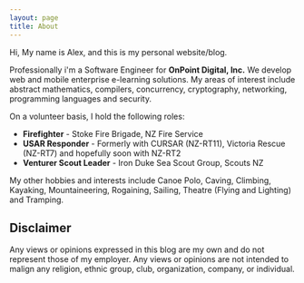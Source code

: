 ```yaml
---
layout: page
title: About
---
```


Hi, My name is Alex, and this is my personal website/blog.

Professionally i'm a Software Engineer for **OnPoint Digital, Inc.** We develop web and mobile enterprise e-learning
solutions. My areas of interest include abstract mathematics, compilers, concurrency, cryptography, networking,
programming languages and security.

On a volunteer basis, I hold the following roles:

- **Firefighter** - Stoke Fire Brigade, NZ Fire Service
- **USAR Responder** - Formerly with CURSAR (NZ-RT11), Victoria Rescue (NZ-RT7) and hopefully soon with NZ-RT2
- **Venturer Scout Leader** - Iron Duke Sea Scout Group, Scouts NZ

My other hobbies and interests include Canoe Polo, Caving, Climbing, Kayaking, Mountaineering, Rogaining, Sailing,
Theatre (Flying and Lighting) and Tramping.

## Disclaimer

Any views or opinions expressed in this blog are my own and do not represent those of my employer.  Any views or
opinions are not intended to malign any religion, ethnic group, club, organization, company, or individual.